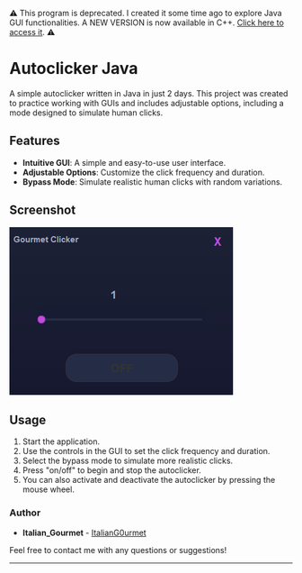 ⚠ This program is deprecated. I created it some time ago to explore Java GUI functionalities. A NEW VERSION is now available in C++. [Click here to access it](https://github.com/ItalianG0urmet/GourClicker-plus-plus). ⚠

# Autoclicker Java

A simple autoclicker written in Java in just 2 days. This project was created to practice working with GUIs and includes adjustable options, including a mode designed to simulate human clicks.

## Features

- **Intuitive GUI**: A simple and easy-to-use user interface.
- **Adjustable Options**: Customize the click frequency and duration.
- **Bypass Mode**: Simulate realistic human clicks with random variations.

## Screenshot

![Autoclicker Screenshot](screenshot.png)

## Usage

1. Start the application.
2. Use the controls in the GUI to set the click frequency and duration.
3. Select the bypass mode to simulate more realistic clicks.
4. Press "on/off" to begin and stop the autoclicker.
5. You can also activate and deactivate the autoclicker by pressing the mouse wheel.

### Author

- **Italian_Gourmet** - [ItalianG0urmet](https://github.com/ItalianG0urmet)

Feel free to contact me with any questions or suggestions!

---

